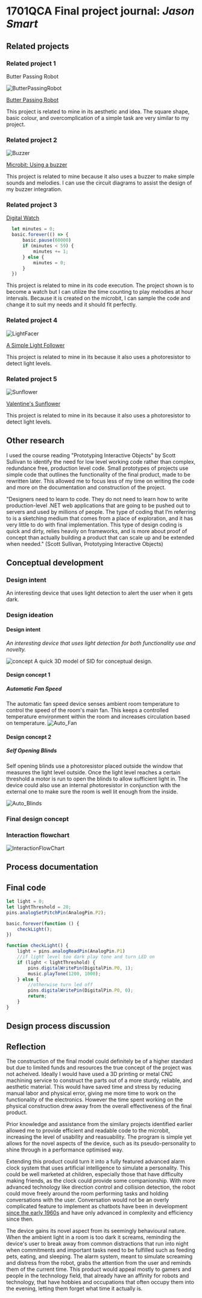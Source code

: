 # 1701QCA Final project journal: *Jason Smart*

<!--- As for other assessments, fill out the following journal sections with information relevant to your project. --->

<!--- Markdown reference: https://guides.github.com/features/mastering-markdown/ --->

## Related projects ##

### Related project 1 ###
Butter Passing Robot

![ButterPassingRobot](http://img.youtube.com/vi/TZbxWvc9O6M/0.jpg)

[Butter Passing Robot](http://www.youtube.com/watch?v=TZbxWvc9O6M)

This project is related to mine in its aesthetic and idea. The square shape, basic colour, and overcomplication of a simple task are very similar to my project.

### Related project 2 ###

![Buzzer](images/buzzer.jpg)

[Microbit: Using a buzzer](https://learn.sparkfun.com/tutorials/sparkfun-inventors-kit-for-microbit-experiment-guide/experiment-9-using-a-buzzer)

This project is related to mine because it also uses a buzzer to make simple sounds and melodies. I can use the circuit diagrams to assist the design of my buzzer integration.

### Related project 3 ###
[Digital Watch](https://makecode.microbit.org/projects/watch/digital-watch)

```javascript
  let minutes = 0;
  basic.forever(() => {
      basic.pause(60000)
      if (minutes < 59) {
          minutes += 1;
      } else {
          minutes = 0;
      }
  })
```

This project is related to mine in its code execution. The project shown is to become a watch but I can utilize the time counting to play melodies at hour intervals. Because it is created on the microbit, I can sample the code and change it to suit my needs and it should fit perfectly.


### Related project 4 ###

![LightFacer](images/lightfacer.jpg)


[A Simple Light Follower](https://www.hackster.io/a-guadalupi/a-simple-light-follower-ad3388)

This project is related to mine in its because it also uses a photoresistor to detect light levels.

### Related project 5 ###

![Sunflower](images/sunflower.jpg)


[Valentine's Sunflower](https://www.hackster.io/circuito-io-team/valentine-s-sunflower-3cdd90)

This project is related to mine in its because it also uses a photoresistor to detect light levels.


## Other research ##
<!--- Include here any other relevant research you have done. This might include identifying readings, tutorials, videos, technical documents, or other resources that have been helpful. For each particular source, add a comment or two about why it is relevant or what you have taken from it. You should include a reference or link to each of these resources. --->

I used the course reading "Prototyping Interactive Objects" by Scott Sullivan to identify the need for low level working code rather than complex, redundance free, production level code. Small prototypes of projects use simple code that outlines the functionality of the final product, made to be rewritten later. This allowed me to focus less of my time on writing the code and more on the documentation and construction of the project.

"Designers need to learn to code. They do not need to learn how to write production-level .NET web applications that are going to be pushed out to servers and used by millions of people. The type of coding that I’m referring to is a sketching medium that comes from a place of exploration, and it has very little to do with final implementation. This type of design coding is quick and dirty, relies heavily on frameworks, and is more about proof of concept than actually building a product that can scale up and be extended when needed." (Scott Sullivan, Prototyping Interactive Objects)

## Conceptual development ##

### Design intent ###
<!--- Include your design intent here. It should be about a 10 word phrase/sentence. --->
An interesting device that uses light detection to alert the user when it gets dark.

### Design ideation ###
<!--- Document your ideation process. This will include the design concepts presented for assessment 2. You can copy and paste that information here. --->
#### Design intent ####
*An interesting device that uses light detection for both functionality use and novelty.*

![concept](images/concept.png)
A quick 3D model of SID for conceptual design.

#### Design concept 1 ####
##### Automatic Fan Speed #####
The automatic fan speed device senses ambient room temperature to control the speed of the room's main fan. This keeps a controlled temperature environment within the room and increases circulation based on temperature.
![Auto_Fan](images/autofan.jpg)

#### Design concept 2 ####
##### Self Opening Blinds #####
Self opening blinds use a photoresistor placed outside the window that measures the light level outside. Once the light level reaches a certain threshold a motor is run to open the blinds to allow sufficient light in. The device could also use an internal photoresistor in conjunction with the external one to make sure the room is well lit enough from the inside. 

![Auto_Blinds](images/autoblinds.jpg)


### Final design concept ###
<!--- This should be a description of your concept including its context, motivation, or other relevant information you used to decide on this concept. --->

### Interaction flowchart ###
<!--- Include an interaction flowchart of the interaction process in your project. Make sure you think about all the stages of interaction step-by-step. Also make sure that you consider actions a user might take that aren't what you intend in an ideal use case. Insert an image of it below. It might just be a photo of a hand-drawn sketch, not a carefully drawn digital diagram. It just needs to be legible. --->

![InteractionFlowChart](images/InteractionChart.png)

## Process documentation ##
<!--- In this section, include text and images (and potentially links to video) that represent the development of your project including sources you've found (URLs and written references), choices you've made, sketches you've done, iterations completed, materials you've investigated, and code samples. Use the markdown reference for help in formatting the material.

This should have quite a lot of information! It will likely include most of the process documentation from assessment 2 which can be copied and pasted here.

Use subheadings to structure this information. See https://guides.github.com/features/mastering-markdown/ for details of how to insert subheadings.

There will likely by a dozen or so images of the project under construction. The images should help explain why you've made the choices you've made as well as what you have done. --->

## Final code ##

<!--- Include here screenshots of the final code you used in the project if it is done with block coding. If you have used javascript, micropython, C, or other code, include it as text formatted as code using a series of three backticks ` before and after the code block. See https://guides.github.com/features/mastering-markdown/ for more information about that formatting. --->

```javascript
let light = 0;
let lightThreshold = 20;
pins.analogSetPitchPin(AnalogPin.P2);

basic.forever(function () {
    checkLight();
})

function checkLight() {
    light = pins.analogReadPin(AnalogPin.P1)
    //if light level too dark play tone and turn LED on
    if (light < lightThreshold) {
        pins.digitalWritePin(DigitalPin.P0, 1);
        music.playTone(1200, 1000);
    } else {
        //otherwise turn led off
        pins.digitalWritePin(DigitalPin.P0, 0);
        return;
    }
}
```

## Design process discussion ##
<!--- Discuss your process used in this project, particularly with reference to aspects of the Double Diamond design methodology or other relevant design process. --->


## Reflection ##

<!--- Describe the parts of your project you felt were most successful and the parts that could have done with improvement, whether in terms of outcome, process, or understanding.

What techniques, approaches, skills, or information did you find useful from other sources (such as the related projects you identified earlier)?

What parts of your project do you feel are novel? This is IMPORTANT to help justify a key component of the assessment rubric.

What might be an interesting extension of this project? In what other contexts might this project be used? --->

The construction of the final model could definitely be of a higher standard but due to limited funds and resources the true concept of the project was not acheived. Ideally I would have used a 3D printing or metal CNC machining service to construct the parts out of a more sturdy, reliable, and aesthetic material. This would have saved time and stress by reducing manual labor and physical error, giving me more time to work on the functionality of the electronics. However the time spent working on the physical construction drew away from the overall effectiveness of the final product. 

Prior knowledge and assistance from the similary projects identified earlier allowed me to provide efficient and readable code to the microbit, increasing the level of usability and reasuability. The program is simple yet allows for the novel aspects of the device, such as its pseudo-personality to shine through in a performance optimised way.

Extending this product could turn it into a fully featured advanced alarm clock system that uses artificial intelligence to simulate a personality. This could be well marketed at children, especially those that have difficulty making friends, as the clock could provide some companionship. With more advanced technology like direction control and collision detection, the robot could move freely around the room performing tasks and holding conversations with the user. Conversation would not be an overly complicated feature to implement as chatbots have been in development [since the early 1960s](http://psych.fullerton.edu/mbirnbaum/psych101/Eliza.htm) and have only advanced in complexity and efficiency since then.

The device gains its novel aspect from its seemingly behavioural nature. When the ambient light in a room is too dark it screams, reminding the device's user to break away from common distractions that run into night when commitments and important tasks need to be fulfilled such as feeding pets, eating, and sleeping. The alarm system, meant to simulate screaming and distress from the robot, grabs the attention from the user and reminds them of the current time. This product would appeal mostly to gamers and people in the technology field, that already have an affinity for robots and technology, that have hobbies and occupations that often occupy them into the evening, letting them forget what time it actually is.  
